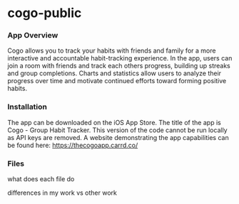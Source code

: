 # cogo-public

### App Overview
Cogo allows you to track your habits with friends and family for a more interactive and accountable habit-tracking experience. In the app, users can join a room with friends and track each others progress, building up streaks and group completions. Charts and statistics allow users to analyze their progress over time and motivate continued efforts toward forming positive habits.

### Installation
The app can be downloaded on the iOS App Store. The title of the app is Cogo - Group Habit Tracker. This version of the code cannot be run locally as API keys are removed. A website demonstrating the app capabilities can be found here: https://thecogoapp.carrd.co/

### Files

what does each file do

differences in my work vs other work
